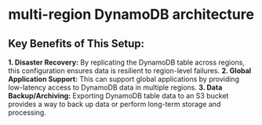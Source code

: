 # multi-region DynamoDB architecture

## Key Benefits of This Setup:
**1. Disaster Recovery:** By replicating the DynamoDB table across regions, this configuration ensures data is resilient to region-level failures.
**2. Global Application Support:** This can support global applications by providing low-latency access to DynamoDB data in multiple regions.
**3. Data Backup/Archiving:** Exporting DynamoDB table data to an S3 bucket provides a way to back up data or perform long-term storage and processing.
